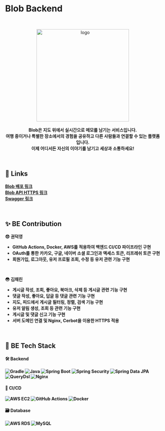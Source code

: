 # Blob Backend
<br>
<p align="center">
  <img width="300px" alt="logo" src="https://github.com/PROJECT-BLOB/front-end/blob/main/public/icons/logo-BLOB.svg"> <br> <br>
  <b> Blob은 지도 위에서 실시간으로 메모를 남기는 서비스입니다. <br>
  여행 중이거나 특별한 장소에서의 경험을 공유하고 다른 사람들과 연결할 수 있는 플랫폼입니다. <br>
  이제 어디서든 자신의 이야기를 남기고 세상과 소통하세요! <br>
</p>

<br/>

## 🔗 Links
[Blob 배포 링크](https://blob-omega.vercel.app) <br>
[Blob API HTTPS 링크](https://blob-server.shop) <br>
[Swagger 링크](http://ec2-13-124-35-140.ap-northeast-2.compute.amazonaws.com:9000/swagger-ui/index.html) <br>

<br/>

<!--  ## 👩‍💻 Our Team 🧑‍💻
| 백엔드 | 백엔드 | 프론트엔드 | 프론트엔드 | 프론트엔드 | 프론트엔드 | 프론트엔드 | 디자이너 |
| :---: | :---: | :---: | :---: | :---: | :---: | :---: | :---: |
| [권덕영](https://github.com/dodudi) | [김채린](https://github.com/mawakeb) | [윤해용](https://github.com/haeyong9701) | [조예진](https://github.com/yejiniee) | [김민교](https://github.com/INKmin9) | [서인덕](https://github.com/Dev-Duke-Seo) | [최무현](https://github.com/chlangus) | [박송이](https://github.com/songye38) |

<br/> -->

## ✨ BE Contribution
😎 권덕영
- GitHub Actions, Docker, AWS를 적용하여 백엔드 CI/CD 파이프라인 구현
- OAuth를 통한 카카오, 구글, 네이버 소셜 로그인과 액세스 토큰, 리프레쉬 토큰 구현
- 회원가입, 로그아웃, 유저 프로필 조회, 수정 등 유저 관련 기능 구현
<br/>

😳 김채린 
- 게시글 작성, 조회, 좋아요, 북마크, 삭제 등 게시글 관련 기능 구현
- 댓글 작성, 좋아요, 답글 등 댓글 관련 기능 구현
- 지도, 피드에서 게시글 필터링, 정렬, 검색 기능 구현
- 유저 알림 생성, 조회 등 관련 기능 구현
- 게시글 및 댓글 신고 기능 구현
- 서버 도메인 연결 및 Nginx, Cerbot을 이용한 HTTPS 적용

<br/>

## 📑 BE Tech Stack
#### 🛠 Backend
![Gradle](https://img.shields.io/badge/Gradle-02303A?style=flat-square&logo=Gradle&logoColor=white)
![Java](https://img.shields.io/badge/Java-007396?style=flat-square&logo=Java&logoColor=white)
![Spring Boot](https://img.shields.io/badge/Spring%20Boot-6DB33F?style=flat-square&logo=SpringBoot&logoColor=white)
![Spring Security](https://img.shields.io/badge/Spring%20Security-6DB33F?style=flat-square&logo=Spring%20Security&logoColor=white)
![Spring Data JPA](https://img.shields.io/badge/Spring_Data_JPA-6DB33F?style=flat-square&logo=Spring&logoColor=white)
![QueryDsl](https://img.shields.io/badge/QueryDsl-007396?style=flat-square&logo=Java&logoColor=white)
![Nginx](https://img.shields.io/badge/Nginx-009639?style=flat-square&logo=NGINX&logoColor=white)

#### 🧰 CI/CD
![AWS EC2](https://img.shields.io/badge/AWS-ec2-FF9900?style=flat-square&logo=amazonec2&logoColor=white)
![GitHub Actions](https://img.shields.io/badge/GitHub-Actions-2088FF?style=flat-square&logo=githubactions&logoColor=white)
![Docker](https://img.shields.io/badge/Docker-2496ED?style=flat-square&logo=docker&logoColor=white)

#### 🗃 Database
![AWS RDS](https://img.shields.io/badge/AWS-RDS-527FFF?style=flat-square&logo=amazonrds&logoColor=white)
![MySQL](https://shields.io/badge/MySQL-lightgrey?logo=mysql&style=flat-square&logoColor=white&labelColor=blue)&nbsp;


<br/>

<!-- ## 📑 Project Description -->


